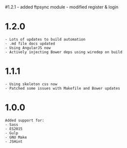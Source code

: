 #1.2.1
    - added ftpsync module
    - modified register & login
# 1.2.0
    - Lots of updates to build automation
    - .md file docs updated
    - Using AngularJS now
    - Actively injecting Bower deps using wiredep on build

# 1.1.1
    - Using skeleton css now
    - Patched some issues with Makefile and Bower updates

# 1.0.0
    Added support for:
    - Sass
    - ES2015
    - Gulp
    - GNU Make
    - JSHint
